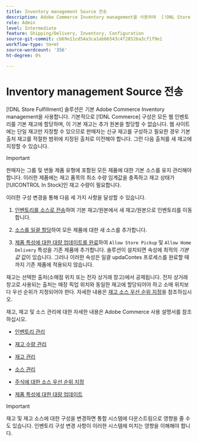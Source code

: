 ```yaml
---
title: Inventory management Source 전송
description: Adobe Commerce Inventory management을 사용하여  [!DNL Store Fulfillment solution] 에 대한 주식을 구성합니다. 새 재고를 설정하고 기본 재고에서 재고를 이전하여 Store Fulfillment 솔루션에 필요한 Store Pickup 기능을 사용하도록 구성된 소스에 할당할 수 있습니다.
role: Admin
level: Intermediate
feature: Shipping/Delivery, Inventory, Configuration
source-git-commit: cb69e11cd54a3ca1ab66543c4f28526a3cf1f9e1
workflow-type: tm+mt
source-wordcount: '356'
ht-degree: 0%

---
```



# Inventory management Source 전송

[!DNL Store Fulfillment] 솔루션은 기본 Adobe Commerce Inventory management을 사용합니다. 기본적으로 [!DNL Commerce] 구성은 모든 웹 인벤토리를 기본 재고에 할당하며, 이 기본 재고는 추가 원본을 할당할 수 없습니다. 웹 사이트에는 단일 재고만 지정할 수 있으므로 판매자는 신규 재고를 구성하고 필요한 경우 기본 출처 재고를 적절한 범위에 지정된 출처로 이전해야 합니다. 그런 다음 출처를 새 재고에 지정할 수 있습니다.

>[!IMPORTANT]
>
>판매자는 그룹 및 번들 제품 유형에 포함된 모든 제품에 대한 기본 소스를 유지 관리해야 합니다. 이러한 제품에는 재고 품목의 최소 수량 임계값을 충족하고 재고 상태가 [!UICONTROL In Stock]인 재고 수량이 필요합니다.

이러한 구성 변경을 통해 다음 세 가지 사항을 달성할 수 있습니다.

1. [인벤토리를 소스로 전송](https://experienceleague.adobe.com/ko/docs/commerce-admin/inventory/quantities/inventory-transfer)하여 기본 재고/원본에서 새 재고/원본으로 인벤토리를 이동합니다.

1. [소스를 일괄 할당](https://experienceleague.adobe.com/ko/docs/commerce-admin/inventory/quantities/bulk-assignment)하여 모든 제품에 대한 새 소스를 추가합니다.

1. [제품 특성에 대한 대량 업데이트를 완료](https://experienceleague.adobe.com/ko/docs/commerce-admin/catalog/product-attributes/create/bulk-product-attribute-update)하여 `Allow Store Pickup` 및 `Allow Home Delivery` 특성을 기존 제품에 추가합니다. 솔루션이 설치되면 속성에 최적의 *기본값* 값이 있습니다. 그러나 이러한 속성은 일괄 updaContes 프로세스를 완료할 때까지 기존 제품에 적용되지 않습니다.

재고는 선택한 출처(소매점 위치 또는 전자 상거래 창고)에서 공제됩니다. 전자 상거래 창고로 사용되는 출처는 매장 픽업 위치와 동일한 재고에 할당되어야 하고 소매 위치보다 우선 순위가 지정되어야 한다. 자세한 내용은 [재고 소스 우선 순위 지정](https://experienceleague.adobe.com/ko/docs/commerce-admin/inventory/stocks/stocks-prioritize-sources)을 참조하십시오.

재고, 재고 및 소스 관리에 대한 자세한 내용은 Adobe Commerce 사용 설명서를 참조하십시오.

- [인벤토리 관리](https://experienceleague.adobe.com/ko/docs/commerce-admin/inventory/introduction)

- [재고 수량 관리](https://experienceleague.adobe.com/ko/docs/commerce-admin/inventory/quantities/quantities-manage)

- [재고 관리](https://experienceleague.adobe.com/ko/docs/commerce-admin/inventory/stocks/stocks-manage)

- [소스 관리](https://experienceleague.adobe.com/ko/docs/commerce-admin/inventory/sources/sources-manage)

- [주식에 대한 소스 우선 순위 지정](https://experienceleague.adobe.com/ko/docs/commerce-admin/inventory/stocks/stocks-prioritize-sources)

- [제품 특성에 대한 대량 업데이트](https://experienceleague.adobe.com/ko/docs/commerce-admin/catalog/product-attributes/create/bulk-product-attribute-update)


>[!IMPORTANT]
>
>재고 및 재고 소스에 대한 구성을 변경하면 통합 시스템에 다운스트림으로 영향을 줄 수도 있습니다. 인벤토리 구성 변경 사항이 이러한 시스템에 미치는 영향을 이해해야 합니다.
